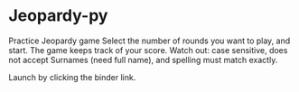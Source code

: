 # Jeopardy-py
Practice Jeopardy game
Select the number of rounds you want to play, and start. The game keeps track of your score. 
Watch out: case sensitive, does not accept Surnames (need full name), and spelling must match exactly. 

Launch by clicking the binder link. 
